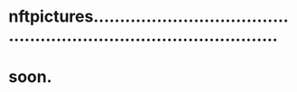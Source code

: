 # nftpictures........................................................................................
# soon.
